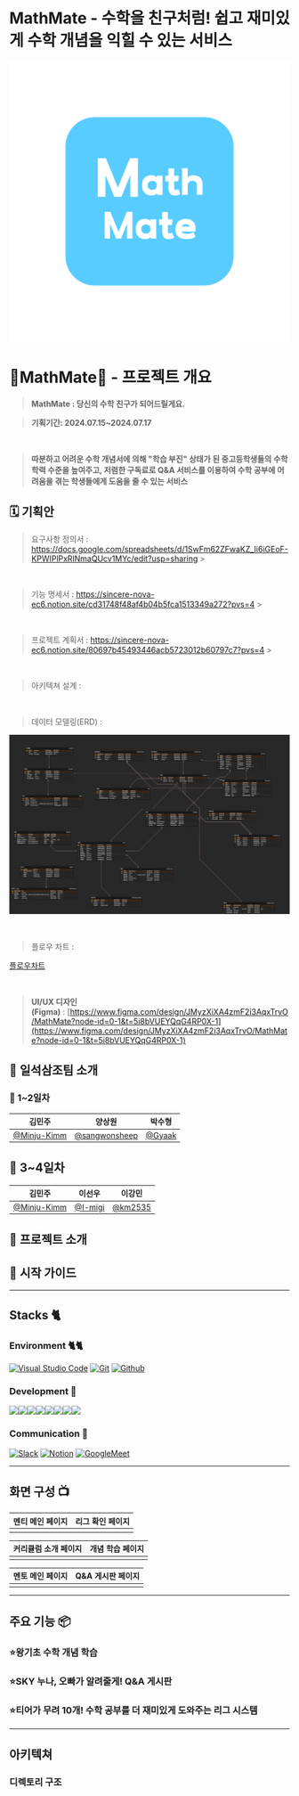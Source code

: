 # MathMate - 수학을 친구처럼! 쉽고 재미있게 수학 개념을 익힐 수 있는 서비스

![logo](./logo.png)

# 🩵MathMate🩵 - 프로젝트 개요

> **MathMate : 당신의 수학 친구가 되어드릴게요.**

> **기획기간: 2024.07.15~2024.07.17**

<br>

> **따분하고 어려운 수학 개념서에 의해 "학습 부진" 상태가 된 중고등학생들의 수학 학력 수준을 높여주고, 저렴한 구독료로 Q&A 서비스를 이용하여 수학 공부에 어려움을 겪는 학생들에게 도움을 줄 수 있는 서비스**

## 🗓️ 기획안

> 요구사항 정의서 : https://docs.google.com/spreadsheets/d/1SwFm62ZFwaKZ_Ii6iGEoF-KPWIPlPxRlNmaQUcv1MYc/edit?usp=sharing >

<br>

> 기능 명세서 : https://sincere-nova-ec6.notion.site/cd31748f48af4b04b5fca1513349a272?pvs=4 >

<br>

> 프로젝트 계획서 : https://sincere-nova-ec6.notion.site/80697b45493446acb5723012b60797c7?pvs=4 >

<br>

> 아키텍쳐 설계 :

<br>

> 데이터 모델링(ERD) :

![erd](./MathMate.png)

<br>

> 플로우 차트 :

[플로우차트](https://www.figma.com/board/oH6JiSzoebES8RKL24kDVc/Untitled?node-id=0-1&t=KoI5wbtQwKCZmHU1-1)

<br>

> **UI/UX 디자인(Figma)** : [https://www.figma.com/design/JMyzXiXA4zmF2i3AqxTrvO/MathMate?node-id=0-1&t=5i8bVUEYQqG4RP0X-1](https://www.figma.com/design/JMyzXiXA4zmF2i3AqxTrvO/MathMate?node-id=0-1&t=5i8bVUEYQqG4RP0X-1)

## 👥 일석삼조팀 소개

### 🌟 1~2일차

|                    김민주                    |                      양상원                      |               박수형               |
| :------------------------------------------: | :----------------------------------------------: | :--------------------------------: |
| [@Minju-Kimm](https://github.com/Minju-Kimm) | [@sangwonsheep](https://github.com/sangwonsheep) | [@Gyaak](https://github.com/Gyaak) |

## 🌟 3~4일차

|                    김민주                    |                이선우                |                이강민                |
| :------------------------------------------: | :----------------------------------: | :----------------------------------: |
| [@Minju-Kimm](https://github.com/Minju-Kimm) | [@I-migi](https://github.com/I-migi) | [@km2535](https://github.com/km2535) |

## 🌟 프로젝트 소개

## 🌟 시작 가이드

---

## Stacks 🐈

### Environment 🐈🐈

[![Visual Studio Code](https://camo.githubusercontent.com/e44113cc59b363e2f8bea43f073e0a61f2bcd1b2e79161c9cd03e6882cf5a4c2/68747470733a2f2f696d672e736869656c64732e696f2f62616467652f56697375616c25323053747564696f253230436f64652d3030374143433f7374796c653d666f722d7468652d6261646765266c6f676f3d56697375616c25323053747564696f253230436f6465266c6f676f436f6c6f723d7768697465)](https://camo.githubusercontent.com/e44113cc59b363e2f8bea43f073e0a61f2bcd1b2e79161c9cd03e6882cf5a4c2/68747470733a2f2f696d672e736869656c64732e696f2f62616467652f56697375616c25323053747564696f253230436f64652d3030374143433f7374796c653d666f722d7468652d6261646765266c6f676f3d56697375616c25323053747564696f253230436f6465266c6f676f436f6c6f723d7768697465) [![Git](https://camo.githubusercontent.com/8d433710b84192cd318b602aadcf296eed6c443fea42c2f06fba2ce65a49a412/68747470733a2f2f696d672e736869656c64732e696f2f62616467652f4769742d4630353033323f7374796c653d666f722d7468652d6261646765266c6f676f3d476974266c6f676f436f6c6f723d7768697465)](https://camo.githubusercontent.com/8d433710b84192cd318b602aadcf296eed6c443fea42c2f06fba2ce65a49a412/68747470733a2f2f696d672e736869656c64732e696f2f62616467652f4769742d4630353033323f7374796c653d666f722d7468652d6261646765266c6f676f3d476974266c6f676f436f6c6f723d7768697465) [![Github](https://camo.githubusercontent.com/dc4e9f7ea9597ea5a27629a36afb9ef8697569c621ccb42369070012b4092ae1/68747470733a2f2f696d672e736869656c64732e696f2f62616467652f4769744875622d3138313731373f7374796c653d666f722d7468652d6261646765266c6f676f3d476974487562266c6f676f436f6c6f723d7768697465)](https://camo.githubusercontent.com/dc4e9f7ea9597ea5a27629a36afb9ef8697569c621ccb42369070012b4092ae1/68747470733a2f2f696d672e736869656c64732e696f2f62616467652f4769744875622d3138313731373f7374796c653d666f722d7468652d6261646765266c6f676f3d476974487562266c6f676f436f6c6f723d7768697465)

### Development 🔨

<div style="display:flex; flex-direction=row;">

<img src="https://img.shields.io/badge/Java-007396?style=for-the-badge&logo=Java&logoColor=white">

<img src="https://img.shields.io/badge/Spring Boot-6DB33F?style=for-the-badge&logo=spring boot&logoColor=white">

<img src="https://img.shields.io/badge/mysql-4479A1?style=for-the-badge&logo=mysql&logoColor=white">
<br>
<img src="https://img.shields.io/badge/Amazon AWS-232F3E?style=for-the-badge&logo=amazon aws&logoColor=white">

<img src="https://img.shields.io/badge/html5-E34F26?style=flat-square&logo=html5&logoColor=white">

<img src="https://img.shields.io/badge/css-1572B6?style=flat-square&logo=css3&logoColor=white">
<br>
<img src="https://img.shields.io/badge/javascript-F7DF1E?style=flat-square&logo=javascript&logoColor=black">

<img src="https://img.shields.io/badge/bootstrap-7952B3?style=flat-square&logo=bootstrap&logoColor=white">

</div>

### Communication 💬

[![Slack](https://camo.githubusercontent.com/8b20df4dce83849ed91f5dba04a42e793499dcd1064c094153dba4c1447390f3/68747470733a2f2f696d672e736869656c64732e696f2f62616467652f536c61636b2d3441313534423f7374796c653d666f722d7468652d6261646765266c6f676f3d536c61636b266c6f676f436f6c6f723d7768697465)](https://camo.githubusercontent.com/8b20df4dce83849ed91f5dba04a42e793499dcd1064c094153dba4c1447390f3/68747470733a2f2f696d672e736869656c64732e696f2f62616467652f536c61636b2d3441313534423f7374796c653d666f722d7468652d6261646765266c6f676f3d536c61636b266c6f676f436f6c6f723d7768697465) [![Notion](https://camo.githubusercontent.com/c8820d740db3809eac6809b9da45c5178fdc41e97a6a433046a4a5c05b91ef93/68747470733a2f2f696d672e736869656c64732e696f2f62616467652f4e6f74696f6e2d3030303030303f7374796c653d666f722d7468652d6261646765266c6f676f3d4e6f74696f6e266c6f676f436f6c6f723d7768697465)](https://camo.githubusercontent.com/c8820d740db3809eac6809b9da45c5178fdc41e97a6a433046a4a5c05b91ef93/68747470733a2f2f696d672e736869656c64732e696f2f62616467652f4e6f74696f6e2d3030303030303f7374796c653d666f722d7468652d6261646765266c6f676f3d4e6f74696f6e266c6f676f436f6c6f723d7768697465) [![GoogleMeet](https://camo.githubusercontent.com/6c2eea8252c0d09fbde43bff66e496f11edd2a8b7adbc4b3bc0d7567ca5d4c17/68747470733a2f2f696d672e736869656c64732e696f2f62616467652f476f6f676c654d6565742d3030383937423f7374796c653d666f722d7468652d6261646765266c6f676f3d476f6f676c652532304d656574266c6f676f436f6c6f723d7768697465)](https://camo.githubusercontent.com/6c2eea8252c0d09fbde43bff66e496f11edd2a8b7adbc4b3bc0d7567ca5d4c17/68747470733a2f2f696d672e736869656c64732e696f2f62616467652f476f6f676c654d6565742d3030383937423f7374796c653d666f722d7468652d6261646765266c6f676f3d476f6f676c652532304d656574266c6f676f436f6c6f723d7768697465)

---

## 화면 구성 📺

| 멘티 메인 페이지 | 리그 확인 페이지 |
| :--------------: | :--------------: |
|                  |                  |

| 커리큘럼 소개 페이지 | 개념 학습 페이지 |
| :------------------: | :--------------: |
|                      |                  |

| 멘토 메인 페이지 | Q&A 게시판 페이지 |
| :--------------: | :---------------: |
|                  |                   |

---

## 주요 기능 📦

### ⭐️왕기초 수학 개념 학습

### ⭐️SKY 누나, 오빠가 알려줄게! Q&A 게시판

### ⭐️티어가 무려 10개! 수학 공부를 더 재미있게 도와주는 리그 시스템

---

## 아키텍쳐

### 디렉토리 구조
